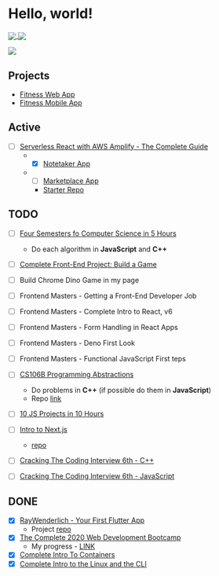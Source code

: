 # Hello, world!


<a href="https://github.com/caestrada">
  <img align="center" src="https://github-readme-stats.vercel.app/api/top-langs/?username=caestrada&layout=compact" />
</a>
<a href="https://github.com/caestrada">
  <img align="center" src="https://github-readme-stats.vercel.app/api?username=caestrada" />
</a>

![](https://komarev.com/ghpvc/?username=caestrada)

## Projects
* [Fitness Web App](https://github.com/caestrada/fitness-web)
* [Fitness Mobile App]()

## Active
- [ ] [Serverless React with AWS Amplify - The Complete Guide](https://www.udemy.com/course/serverless-react-with-aws-amplify/learn/lecture/13105906#overview)
  * - [x] [Notetaker App](https://github.com/caestrada/amplify-notetaker)
  * - [ ] [Marketplace App]()
    * [Starter Repo](https://github.com/reedbarger/amplifyagora)




## TODO
- [ ] [Four Semesters fo Computer Science in 5 Hours](https://frontendmasters.com/courses/computer-science/)
  * Do each algorithm in **JavaScript** and **C++**
- [ ] [Complete Front-End Project: Build a Game](https://frontendmasters.com/courses/front-end-game/)
- [ ] Build Chrome Dino Game in my page
- [ ] Frontend Masters - Getting a Front-End Developer Job
- [ ] Frontend Masters - Complete Intro to React, v6
- [ ] Frontend Masters - Form Handling in React Apps
- [ ] Frontend Masters - Deno First Look
- [ ] Frontend Masters - Functional JavaScript First teps
- [ ] [CS106B Programming Abstractions](http://web.stanford.edu/class/cs106b/)
  * Do problems in **C++** (if possible do them in **JavaScript**)
  * Repo [link](https://github.com/caestrada/practicing-cpp/tree/master/cs106b)
- [ ] [10 JS Projects in 10 Hours](https://www.youtube.com/watch?v=dtKciwk_si4&list=WL&index=2&t=83s)
- [ ] [Intro to Next.js](https://hendrixer.github.io/nextjs-course/)
  * [repo](https://github.com/caestrada/intro-to-nextjs)
- [ ] [Cracking The Coding Interview 6th - C++](https://github.com/caestrada/cpp-cracking-the-coding-interview-th)
- [ ] [Cracking The Coding Interview 6th - JavaScript](https://github.com/caestrada/js-cracking-the-coding-interview)


## DONE
- [X] [RayWenderlich - Your First Flutter App](https://www.raywenderlich.com/13739693-your-first-flutter-app)
  * Project [repo](https://github.com/caestrada/rw-bullseye-app)
- [X] [The Complete 2020 Web Development Bootcamp](https://www.udemy.com/course/the-complete-web-development-bootcamp/)
  * My progress - [LINK](https://github.com/caestrada/2020-07-27_the-complete-2020-web-dev-bootcamp)
- [X] [Complete Intro To Containers](https://github.com/caestrada/complete-intro-to-containers)
- [X] [Complete Intro to the Linux and the CLI](https://github.com/caestrada/complete-into-to-linux-and-the-cli/blob/master/README.md)
